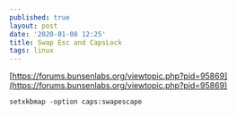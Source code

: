```yaml
---
published: true
layout: post
date: '2020-01-08 12:25'
title: Swap Esc and CapsLock
tags: linux 
---
```

[https://forums.bunsenlabs.org/viewtopic.php?pid=95869](https://forums.bunsenlabs.org/viewtopic.php?pid=95869)

    setxkbmap -option caps:swapescape
